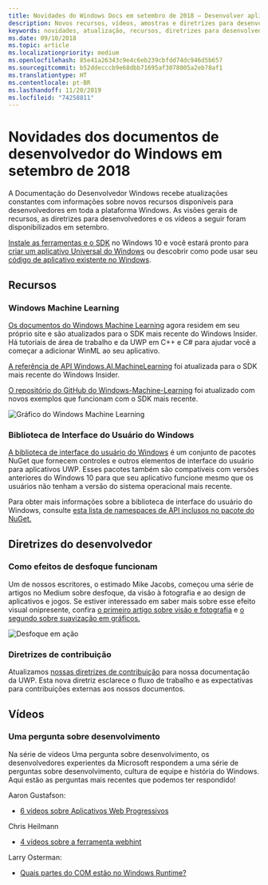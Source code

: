 ```yaml
---
title: Novidades do Windows Docs em setembro de 2018 – Desenvolver aplicativos UWP
description: Novos recursos, vídeos, amostras e diretrizes para desenvolvedores foram adicionados à documentação do desenvolvedor Windows 10 de setembro de 2018.
keywords: novidades, atualização, recursos, diretrizes para desenvolvedores, Windows 10, setembro
ms.date: 09/10/2018
ms.topic: article
ms.localizationpriority: medium
ms.openlocfilehash: 85e41a26343c9e4c6eb239cbfdd74dc946d5b657
ms.sourcegitcommit: b52ddecccb9e68dbb71695af3078005a2eb78af1
ms.translationtype: HT
ms.contentlocale: pt-BR
ms.lasthandoff: 11/20/2019
ms.locfileid: "74258811"
---
```

# <a name="whats-new-in-the-windows-developer-docs-in-september-2018"></a>Novidades dos documentos de desenvolvedor do Windows em setembro de 2018

A Documentação do Desenvolvedor Windows recebe atualizações constantes com informações sobre novos recursos disponíveis para desenvolvedores em toda a plataforma Windows. As visões gerais de recursos, as diretrizes para desenvolvedores e os vídeos a seguir foram disponibilizados em setembro.

[Instale as ferramentas e o SDK](https://developer.microsoft.com/windows/downloads#_blank) no Windows 10 e você estará pronto para [criar um aplicativo Universal do Windows](../get-started/create-uwp-apps.md) ou descobrir como pode usar seu [código de aplicativo existente no Windows](../porting/index.md).

## <a name="features"></a>Recursos

### <a name="windows-machine-learning"></a>Windows Machine Learning

[Os documentos do Windows Machine Learning](https://docs.microsoft.com/windows/ai/) agora residem em seu próprio site e são atualizados para o SDK mais recente do Windows Insider. Há tutoriais de área de trabalho e da UWP em C++ e C# para ajudar você a começar a adicionar WinML ao seu aplicativo.

[A referência de API Windows.AI.MachineLearning](https://docs.microsoft.com/uwp/api/windows.ai.machinelearning) foi atualizada para o SDK mais recente do Windows Insider.

[O repositório do GitHub do Windows-Machine-Learning](https://github.com/Microsoft/Windows-Machine-Learning) foi atualizado com novos exemplos que funcionam com o SDK mais recente.

![Gráfico do Windows Machine Learning](images/winml-graphic.png)

### <a name="windows-ui-library"></a>Biblioteca de Interface do Usuário do Windows

[A biblioteca de interface do usuário do Windows](https://docs.microsoft.com/uwp/toolkits/winui/) é um conjunto de pacotes NuGet que fornecem controles e outros elementos de interface do usuário para aplicativos UWP. Esses pacotes também são compatíveis com versões anteriores do Windows 10 para que seu aplicativo funcione mesmo que os usuários não tenham a versão do sistema operacional mais recente.

Para obter mais informações sobre a biblioteca de interface do usuário do Windows, consulte [esta lista de namespaces de API inclusos no pacote do NuGet.](https://docs.microsoft.com/uwp/api/overview/winui/)

## <a name="developer-guidance"></a>Diretrizes do desenvolvedor

### <a name="how-blur-effects-work"></a>Como efeitos de desfoque funcionam

Um de nossos escritores, o estimado Mike Jacobs, começou uma série de artigos no Medium sobre desfoque, da visão à fotografia e ao design de aplicativos e jogos. Se estiver interessado em saber mais sobre esse efeito visual onipresente, confira [o primeiro artigo sobre visão e fotografia](https://medium.com/microsoft-design/science-in-the-system-how-blur-effects-work-8b0590996e09) e [o segundo sobre suavização em gráficos.](https://medium.com/microsoft-design/science-in-the-system-how-blur-effects-work-part-2-c5589a738515)

![Desfoque em ação](images/blur-example.jpg)

### <a name="contributing-guidance"></a>Diretrizes de contribuição

Atualizamos [nossas diretrizes de contribuição](https://github.com/MicrosoftDocs/windows-uwp/blob/docs/CONTRIBUTING.md) para nossa documentação da UWP. Esta nova diretriz esclarece o fluxo de trabalho e as expectativas para contribuições externas aos nossos documentos.

## <a name="videos"></a>Vídeos

### <a name="one-dev-question"></a>Uma pergunta sobre desenvolvimento

Na série de vídeos Uma pergunta sobre desenvolvimento, os desenvolvedores experientes da Microsoft respondem a uma série de perguntas sobre desenvolvimento, cultura de equipe e história do Windows. Aqui estão as perguntas mais recentes que podemos ter respondido!

Aaron Gustafson:

* [6 vídeos sobre Aplicativos Web Progressivos](https://www.youtube.com/playlist?list=PLWs4_NfqMtoyPHoI-CIB71mEq-om6m35I)

Chris Heilmann

* [4 vídeos sobre a ferramenta webhint](https://www.youtube.com/watch?v=eXfmxmiA00Y&list=PLWs4_NfqMtow00LM-vgyECAlMDxx84Q2v)

Larry Osterman:

* [Quais partes do COM estão no Windows Runtime?](https://youtu.be/_nsMjHqRn1w)